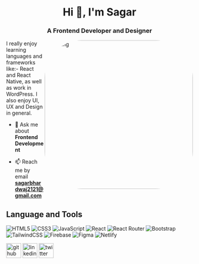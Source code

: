 <h1 align="center">Hi 👋, I'm Sagar</h1>
<h3 align="center">A Frontend Developer and Designer</h3>
<img align="right" alt="Coding" style="border-radius:100px;" width="400" src="https://media4.giphy.com/media/v1.Y2lkPTc5MGI3NjExdXBrYW4wMGZyOGYzeGVlb2NsZjNscDFhNGFpemt2Z3hiM2tna2VhayZlcD12MV9pbnRlcm5hbF9naWZfYnlfaWQmY3Q9Zw/SWoSkN6DxTszqIKEqv/giphy.gif"/>
I really enjoy learning languages and frameworks like:- React and React Native, as well as work in WordPress.
I also enjoy UI, UX and Design in general.

- 💬 Ask me about **Frontend Development**

- 📫 Reach me by email **sagarbhardwaj2121@gmail.com**

## Language and Tools
![HTML5](https://img.shields.io/badge/html5-%23E34F26.svg?style=for-the-badge&logo=html5&logoColor=white)
![CSS3](https://img.shields.io/badge/css3-%231572B6.svg?style=for-the-badge&logo=css3&logoColor=white)
![JavaScript](https://img.shields.io/badge/javascript-%23323330.svg?style=for-the-badge&logo=javascript&logoColor=%23F7DF1E) 
![React](https://img.shields.io/badge/react-%2320232a.svg?style=for-the-badge&logo=react&logoColor=%2361DAFB) 
![React Router](https://img.shields.io/badge/React_Router-CA4245?style=for-the-badge&logo=react-router&logoColor=white) 
![Bootstrap](https://img.shields.io/badge/bootstrap-%23563D7C.svg?style=for-the-badge&logo=bootstrap&logoColor=white) 
![TailwindCSS](https://img.shields.io/badge/tailwindcss-%2338B2AC.svg?style=for-the-badge&logo=tailwind-css&logoColor=white) 
![Firebase](https://img.shields.io/badge/firebase-%23039BE5.svg?style=for-the-badge&logo=firebase) 
![Figma](https://img.shields.io/badge/figma-%23F24E1E.svg?style=for-the-badge&logo=figma&logoColor=white) 
![Netlify](https://img.shields.io/badge/netlify-%23000000.svg?style=for-the-badge&logo=netlify&logoColor=#00C7B7) 

  
[<img src='https://cdn.jsdelivr.net/npm/simple-icons@3.0.1/icons/github.svg' alt='github' height='40'>](https://github.com/sagrr) 
[<img src='https://cdn.jsdelivr.net/npm/simple-icons@3.0.1/icons/linkedin.svg' alt='linkedin' height='40'>](https://www.linkedin.com/in/sagrr___/)
[<img src='https://cdn.jsdelivr.net/npm/simple-icons@3.0.1/icons/twitter.svg' alt='twitter' height='40'>](https://twitter.com/sagrr____)  

